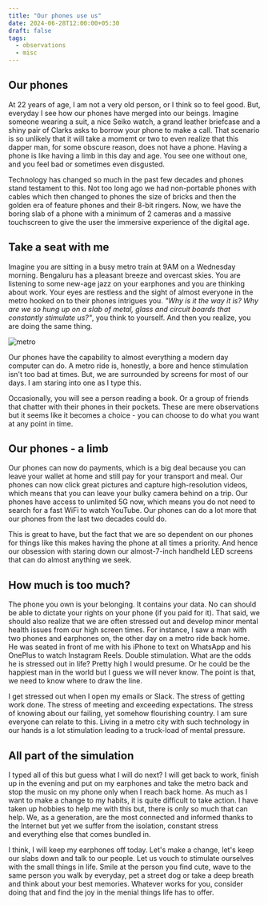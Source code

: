 ```yaml
---
title: "Our phones use us"
date: 2024-06-28T12:00:00+05:30
draft: false
tags:
  - observations
  - misc
---
```

## Our phones
At 22 years of age, I am not a very old person, or I think so to feel good. But, everyday I see how our phones have merged into our beings. Imagine someone wearing a suit, a nice Seiko watch, a grand leather briefcase and a shiny pair of Clarks asks to borrow your phone to make a call. That scenario is so unlikely that it will take a momemt or two to even realize that this dapper man, for some obscure reason, does not have a phone. Having a phone is like having a limb in this day and age. You see one without one, and you feel bad or sometimes even disgusted.

Technology has changed so much in the past few decades and phones stand testament to this. Not too long ago we had non-portable phones with cables which then changed to phones the size of bricks and then the golden era of feature phones and their 8-bit ringers. Now, we have the boring slab of a phone with a minimum of 2 cameras and a massive touchscreen to give the user the immersive experience of the digital age.

## Take a seat with me

Imagine you are sitting in a busy metro train at 9AM on a Wednesday morning. Bengaluru has a pleasant breeze and overcast skies. You are listening to some new-age jazz on your earphones and you are thinking about work. Your eyes are restless and the sight of almost everyone in the metro hooked on to their phones intrigues you. _"Why is it the way it is? Why are we so hung up on a slab of metal, glass and circuit boards that constantly stimulate us?"_, you think to yourself. And then you realize, you are doing the same thing.

![metro](https://assets.thehansindia.com/h-upload/2022/05/26/1294401-namma-metro.webp "metro image")

Our phones have the capability to almost everything a modern day computer can do. A metro ride is, honestly, a bore and hence stimulation isn't too bad at times. But, we are surrounded by screens for most of our days. I am staring into one as I type this. 

Occasionally, you will see a person reading a book. Or a group of friends that chatter with their phones in their pockets. These are mere observations but it seems like it becomes a choice - you can choose to do what you want at any point in time.

## Our phones - a limb

Our phones can now do payments, which is a big deal because you can leave your wallet at home and still pay for your transport and meal. Our phones can now click great pictures and capture high-resolution videos, which means that you can leave your bulky camera behind on a trip. Our phones have access to unlimited 5G now, which means you do not need to search for a fast WiFi to watch YouTube. Our phones can do a lot more that our phones from the last two decades could do. 

This is great to have, but the fact that we are so dependent on our phones for things like this makes having the phone at all times a priority. And hence our obsession with staring down our almost-7-inch handheld LED screens that can do almost anything we seek. 

## How much is too much?

The phone you own is your belonging. It contains your data. No can should be able to dictate your rights on your phone (if you paid for it). That said, we should also realize that we are often stressed out and develop minor mental health issues from our high screen times. For instance, I saw a man with two phones and earphones on, the other day on a metro ride back home. He was seated in front of me with his iPhone to text on WhatsApp and his OnePlus to watch Instagram Reels. Double stimulation. What are the odds he is stressed out in life? Pretty high I would presume. Or he could be the happiest man in the world but I guess we will never know. The point is that, we need to know where to draw the line.

I get stressed out when I open my emails or Slack. The stress of getting work done. The stress of meeting and exceeding expectations. The stress of knowing about our failing, yet somehow flourishing country. I am sure everyone can relate to this. Living in a metro city with such technology in our hands is a lot stimulation leading to a truck-load of mental pressure.

## All part of the simulation

I typed all of this but guess what I will do next? I will get back to work, finish up in the evening and put on my earphones and take the metro back and stop the music on my phone only when I reach back home. As much as I want to make a change to my habits, it is quite difficult to take action. I have taken up hobbies to help me with this but, there is only so much that can help. We, as a generation, are the most connected and informed thanks to the Internet but yet we suffer from the isolation, constant stress and everything else that comes bundled in. 

I think, I will keep my earphones off today. Let's make a change, let's keep our slabs down and talk to our people. Let us vouch to stimulate ourselves with the small things in life. Smile at the person you find cute, wave to the same person you walk by everyday, pet a street dog or take a deep breath and think about your best memories. Whatever works for you, consider doing that and find the joy in the menial things life has to offer.
